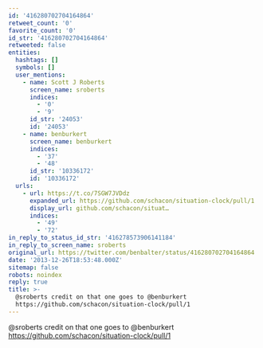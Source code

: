 ```yaml
---
id: '416280702704164864'
retweet_count: '0'
favorite_count: '0'
id_str: '416280702704164864'
retweeted: false
entities:
  hashtags: []
  symbols: []
  user_mentions:
    - name: Scott J Roberts
      screen_name: sroberts
      indices:
        - '0'
        - '9'
      id_str: '24053'
      id: '24053'
    - name: benburkert
      screen_name: benburkert
      indices:
        - '37'
        - '48'
      id_str: '10336172'
      id: '10336172'
  urls:
    - url: https://t.co/7SGW7JVDdz
      expanded_url: https://github.com/schacon/situation-clock/pull/1
      display_url: github.com/schacon/situat…
      indices:
        - '49'
        - '72'
in_reply_to_status_id_str: '416278573906141184'
in_reply_to_screen_name: sroberts
original_url: https://twitter.com/benbalter/status/416280702704164864
date: '2013-12-26T18:53:48.000Z'
sitemap: false
robots: noindex
reply: true
title: >-
  @sroberts credit on that one goes to @benburkert
  https://github.com/schacon/situation-clock/pull/1
---
```


@sroberts credit on that one goes to @benburkert https://github.com/schacon/situation-clock/pull/1